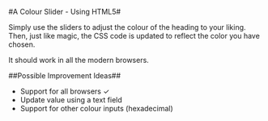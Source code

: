 #A Colour Slider - Using HTML5#

Simply use the sliders to adjust the colour of the heading to your liking. Then, just like magic, the CSS code is updated to reflect the color you have chosen.

It should work in all the modern browsers.

##Possible Improvement Ideas##

* Support for all browsers &#x2713;
* Update value using a text field
* Support for other colour inputs (hexadecimal)